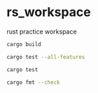 # rs_workspace
rust practice workspace

```bash
cargo build
```

```bash
cargo test --all-features
```

```bash
cargo test
```

```bash
cargo fmt --check
```
